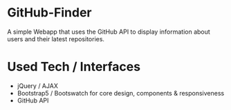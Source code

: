 # GitHub-Finder
A simple Webapp that uses the GitHub API to display information about users and their latest repositories.

# Used Tech / Interfaces
- jQuery / AJAX
- Bootstrap5 / Bootswatch for core design, components & responsiveness
- GitHub API
